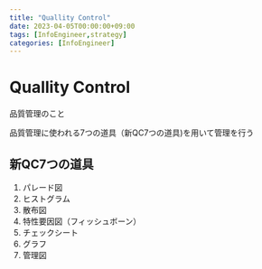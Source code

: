 ```yaml
---
title: "Quallity Control"
date: 2023-04-05T00:00:00+09:00
tags: [InfoEngineer,strategy]
categories: [InfoEngineer]
---
```

# Quallity Control

品質管理のこと

品質管理に使われる7つの道具（新QC7つの道具)を用いて管理を行う

## 新QC7つの道具

1. パレード図
2. ヒストグラム
3. 散布図
4. 特性要因図（フィッシュボーン）
5. チェックシート
6. グラフ
7. 管理図